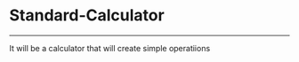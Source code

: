# Standard-Calculator
---------------------
It will be a calculator that will create simple operatiions 
